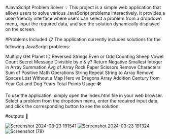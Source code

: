 #JavaScript Problem Solver 💡
This project is a simple web application that allows users to solve various JavaScript problems interactively. It provides a user-friendly interface where users can select a problem from a dropdown menu, input the required data, and see the solution dynamically displayed on the screen.


#Problems Included 📋
The application currently includes solutions for the following JavaScript problems:

Multiply
Get Planet ID
Reversed Strings
Even or Odd
Counting Sheep
Vowel Count
Secret Message
Divisible by x & y?
Return Negative
Smallest Integer in Array
Summation
Avg of Array
Rock Paper Scissors
Remove Characters
Sum of Positive
Math Operations
String Repeat
String to Array
Remove Spaces
Lost Without a Map
Hero vs Dragons
Array Addition
Century from Year
Cat and Dog Years
Total Points
Usage 🛠️

To use the application, simply open the index.html file in your web browser. Select a problem from the dropdown menu, enter the required input data, and click the corresponding button to see the solution.

#outputs 🎉

![Screenshot 2024-03-23 191541](https://github.com/Rajeshn09/pace-wisdom-JS/assets/117788569/8afd9203-2e77-4c89-875d-eabd850e9edd)
![Screenshot 2024-03-23 191324](https://github.com/Rajeshn09/pace-wisdom-JS/assets/117788569/944e5686-c35b-4f03-91cd-393bb4cb6335)
![Screenshot (78)](https://github.com/Rajeshn09/pace-wisdom-JS/assets/117788569/1388dca3-74c7-4399-9d44-c8a26c72f23a)


